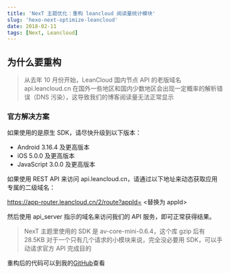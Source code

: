 ```yaml
---
title: 'NexT 主题优化：重构 leancloud 阅读量统计模块'
slug: 'hexo-next-optimize-leancloud'
date: 2018-02-11
tags: [Next, Leancloud]
---
```


## 为什么要重构

> 从去年 10 月份开始，LeanCloud 国内节点 API 的老版域名 api.leancloud.cn 在国外一些地区和国内少数地区会出现一定概率的解析错误（DNS 污染），这导致我们的博客阅读量无法正常显示

<!-- more -->

### 官方解决方案

如果使用的是原生 SDK，请尽快升级到以下版本：

- Android 3.16.4 及更高版本
- iOS 5.0.0 及更高版本
- JavaScript 3.0.0 及更高版本

如果使用 REST API 来访问 api.leancloud.cn，请通过以下地址来动态获取应用专属的二级域名：

<https://app-router.leancloud.cn/2/route?appId=> &lt;替换为 appId>

然后使用 api_server 指示的域名来访问我们的 API 服务，即可正常获得结果。

> NexT 主题里使用的 SDK 是 av-core-mini-0.6.4，这个库 gzip 后有 28.5KB
> 对于一个只有几个请求的小模块来说，完全没必要用 SDK，可以手动请求官方 API 完成目的

重构后的代码可以到我的[GitHub](https://github.com/Raincal/hexo-theme-next/blob/master/layout/_third-party/analytics/lean-analytics.swig)查看
